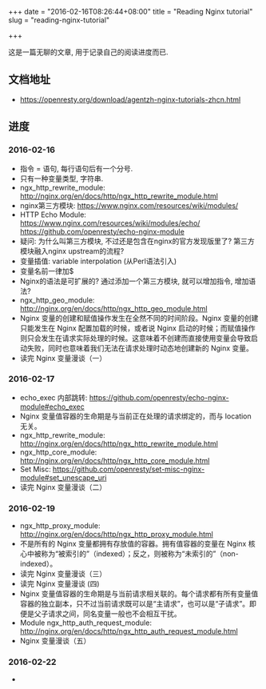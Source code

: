+++
date = "2016-02-16T08:26:44+08:00"
title = "Reading Nginx tutorial"
slug = "reading-nginx-tutorial"

+++

这是一篇无聊的文章, 用于记录自己的阅读进度而已.

## 文档地址
* <https://openresty.org/download/agentzh-nginx-tutorials-zhcn.html>

## 进度

### 2016-02-16
* 指令 = 语句, 每行语句后有一个分号.
* 只有一种变量类型, 字符串.
* ngx_http_rewrite_module: <http://nginx.org/en/docs/http/ngx_http_rewrite_module.html>
* nginx第三方模块: <https://www.nginx.com/resources/wiki/modules/>
* HTTP Echo Module: <https://www.nginx.com/resources/wiki/modules/echo/> <https://github.com/openresty/echo-nginx-module>
* 疑问: 为什么叫第三方模块, 不过还是包含在nginx的官方发现版里了? 第三方模块融入nginx upstream的流程?
* 变量插值: variable interpolation (从Perl语法引入)
* 变量名前一律加$
* Nginx的语法是可扩展的? 通过添加一个第三方模块, 就可以增加指令, 增加语法?
* ngx_http_geo_module: <http://nginx.org/en/docs/http/ngx_http_geo_module.html>
* Nginx 变量的创建和赋值操作发生在全然不同的时间阶段。Nginx 变量的创建只能发生在 Nginx 配置加载的时候，或者说 Nginx 启动的时候；而赋值操作则只会发生在请求实际处理的时候。这意味着不创建而直接使用变量会导致启动失败，同时也意味着我们无法在请求处理时动态地创建新的 Nginx 变量。
* 读完 Nginx 变量漫谈（一）

### 2016-02-17
* echo_exec 内部跳转: <https://github.com/openresty/echo-nginx-module#echo_exec>
* Nginx 变量值容器的生命期是与当前正在处理的请求绑定的，而与 location 无关。
* ngx_http_rewrite_module: <http://nginx.org/en/docs/http/ngx_http_rewrite_module.html>
* ngx_http_core_module: <http://nginx.org/en/docs/http/ngx_http_core_module.html>
* Set Misc: <https://github.com/openresty/set-misc-nginx-module#set_unescape_uri>
* 读完 Nginx 变量漫谈（二）

### 2016-02-19
* ngx_http_proxy_module: <http://nginx.org/en/docs/http/ngx_http_proxy_module.html>
* 不是所有的 Nginx 变量都拥有存放值的容器。拥有值容器的变量在 Nginx 核心中被称为“被索引的”（indexed）；反之，则被称为“未索引的”（non-indexed）。
* 读完 Nginx 变量漫谈（三）
* 读完 Nginx 变量漫谈 (四)
* Nginx 变量值容器的生命期是与当前请求相关联的。每个请求都有所有变量值容器的独立副本，只不过当前请求既可以是“主请求”，也可以是“子请求”。即便是父子请求之间，同名变量一般也不会相互干扰。
* Module ngx_http_auth_request_module: <http://nginx.org/en/docs/http/ngx_http_auth_request_module.html>
* Nginx 变量漫谈（五）

### 2016-02-22
*
